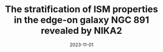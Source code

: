 ---
title: "The stratification of ISM properties in the edge-on galaxy NGC 891 revealed by NIKA2"
collection: "publications"
category: "co_papers"
permalink: /publications/2023A&A679A7K
link: https://ui.adsabs.harvard.edu/abs/2023A&A...679A...7K/abstract
date: 2023-11-01
venue: "Astronomy and Astrophysics"
citation: "Katsioli, S., Xilouris, E. M., Kramer, C., et al. (2023), Astronomy and Astrophysics, 679, A7."
---